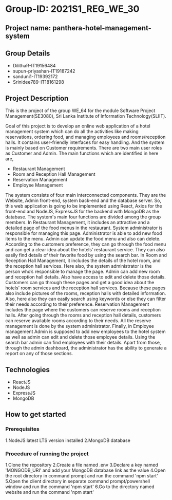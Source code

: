 # Group-ID: 2021S1_REG_WE_30
## Project name: panthera-hotel-management-system
## Group Details

* DilithaR-IT19156484 
* supun-priyashan-IT19187242 
* sanduni1-IT19392172 
* Srinidee789-IT18161298 

## Project Description

This is the project of the group WE_64 for the module Software Project Management(SE3080), Sri Lanka Institute of Information Technology(SLIIT).

Goal of this project is to develop an online web application of a hotel management system which can do all the activities like making reservations, ordering
food, and managing employees and rooms/reception halls. It contains user-friendly interfaces for easy handling. And the system is mainly based on
Customer requirements. There are two main user roles as Customer and Admin. The main functions which are identified in here are,

* Restaurant Management
* Room and Reception Hall Management
* Reservation Management
* Employee Management

The system consists of four main interconnected components. They are the Website, Admin front-end, system back-end and the database server. So, this
web application is going to be implemented using React, Axios for the front-end and NodeJS, ExpressJS for the backend with MongoDB as the
database.
The system's main four functions are divided among the group members. In Restaurant Management, it includes an attractive and a detailed page of
the food menus in the restaurant. System administrator is responsible for managing this page. Administrator is able to add new food items to the
menu. Admin can update the food menu and also can delete. According to the customers preference, they can go through the food menu and can get
a clear idea about the hotels’ restaurant service. They can also easily find details of their favorite food by using the search bar. In Room and
Reception Hall Management, it includes the details of the hotel room, and the reception hall services. Here also, the system administrator is the
person who’s responsible to manage the page. Admin can add new room and reception hall details. Also have access to edit and delete those details.
Customers can go through these pages and get a good idea about the hotels’ room services and the reception hall services. Because these pages also
include pictures of the rooms, reception halls with detailed information. Also, here also they can easily search using keywords or else they can filter
their needs according to their preference. Reservation Management includes the page where the customers can reserve rooms and reception halls.
After going through the rooms and reception hall details, customers can reserve available rooms according to their needs. All the reserve
management is done by the system administrator. Finally, in Employee management Admin is supposed to add new employees to the hotel system
as well as admin can edit and delete those employee details. Using the search bar admin can find employees with their details. Apart from those,
through the admin dashboard, the administrator has the ability to generate a report on any of those sections.

## Technologies

* ReactJS
* NodeJS
* ExpressJS
* MongoDB

## How to get started
### Prerequisites

1.NodeJS latest LTS version installed
2.MongoDB database

### Procedure of running the project

1.Clone the repository
2.Create a file named .env
3.Declare a key named 'MONGODB_URI' and add your MongoDB database link as the value
4.Open the root directory in command prompt and run the command 'npm start'
5.Open the client directory in separate command prompt/powershell window and run the command 'npm start'
6.Go to the directory named website and run the command 'npm start'
